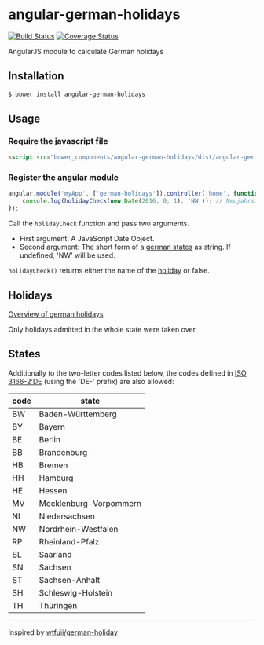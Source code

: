 # angular-german-holidays

[![Build Status](https://api.travis-ci.org/creios/angular-german-holidays.svg?branch=master)](https://travis-ci.org/creios/angular-german-holidays)
[![Coverage Status](https://coveralls.io/repos/github/creios/angular-german-holidays/badge.svg?branch=master)](https://coveralls.io/github/creios/angular-german-holidays?branch=master)

AngularJS module to calculate German holidays

## Installation

```sh
$ bower install angular-german-holidays
```
## Usage

### Require the javascript file

```html
<script src="bower_components/angular-german-holidays/dist/angular-german-holidays.min.js"></script>
```

### Register the angular module

```js
angular.module('myApp', ['german-holidays']).controller('home', function (holidayCheck) {
    console.log(holidayCheck(new Date(2016, 0, 1), 'NW')); // Neujahrstag
});
```

Call the ```holidayCheck``` function and pass two arguments.
* First argument: A JavaScript Date Object.
* Second argument: The short form of a [german states](#states) as string. If undefined, 'NW' will be used.

`holidayCheck()` returns either the name of the [holiday](#holidays) or false.

## Holidays 

[Overview of german holidays](https://de.wikipedia.org/wiki/Gesetzliche_Feiertage_in_Deutschland#.C3.9Cbersicht_aller_gesetzlichen_Feiertage)

Only holidays admitted in the whole state were taken over. 

## States 

Additionally to the two-letter codes listed below, the codes defined in [ISO 3166-2:DE](https://de.wikipedia.org/wiki/ISO_3166-2:DE) (using the 'DE-' prefix) are also allowed:

| code | state                  |
| ---- | ---------------------- |
| BW   | Baden-Württemberg      |
| BY   | Bayern                 |
| BE   | Berlin                 |
| BB   | Brandenburg            |
| HB   | Bremen                 |
| HH   | Hamburg                |
| HE   | Hessen                 |
| MV   | Mecklenburg-Vorpommern |
| NI   | Niedersachsen          |
| NW   | Nordrhein-Westfalen    |
| RP   | Rheinland-Pfalz        |
| SL   | Saarland               |
| SN   | Sachsen                |
| ST   | Sachsen-Anhalt         |
| SH   | Schleswig-Holstein     |
| TH   | Thüringen              |

---

Inspired by [wtfuii/german-holiday](https://github.com/wtfuii/german-holiday)
